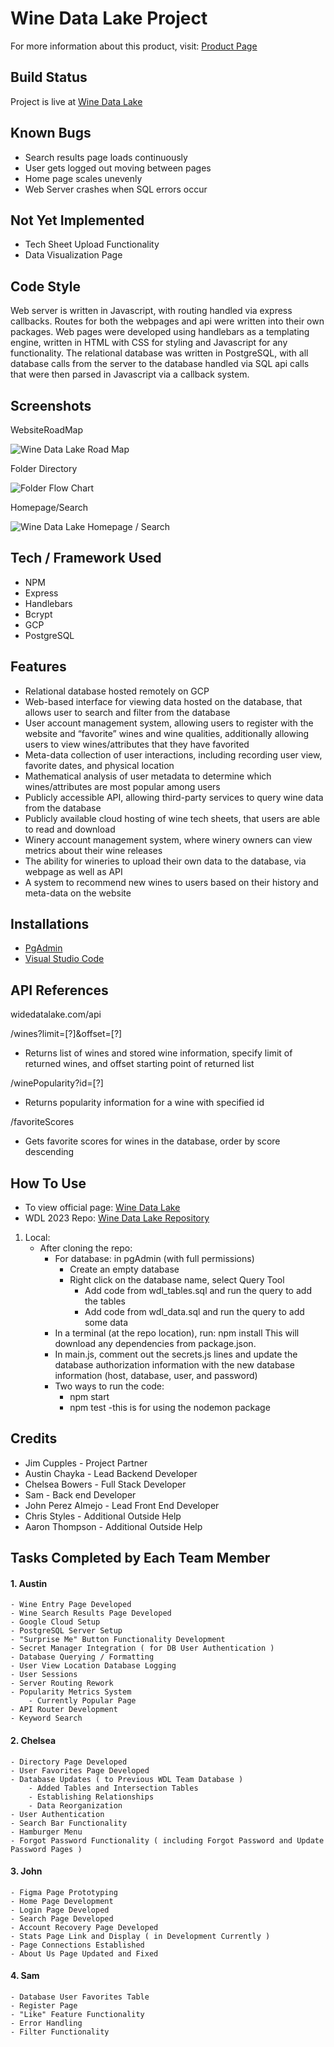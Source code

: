 ﻿# Wine Data Lake Project

For more information about this product, visit: [ Product Page ](https://winedatalake.com/info)

## Build Status

Project is live at [ Wine Data Lake ](https://winedatalake.com)

## Known Bugs

- Search results page loads continuously
- User gets logged out moving between pages
- Home page scales unevenly
- Web Server crashes when SQL errors occur

## Not Yet Implemented

- Tech Sheet Upload Functionality
- Data Visualization Page

## Code Style

Web server is written in Javascript, with routing handled via express callbacks. Routes for both the webpages and api were written into their own packages. Web pages were developed using handlebars as a templating engine, written in HTML with CSS for styling and Javascript for any functionality. The relational database was written in PostgreSQL, with all database calls from the server to the database handled via SQL api calls that were then parsed in Javascript via a callback system.

## Screenshots

WebsiteRoadMap

![Wine Data Lake Road Map](/server/public/images/siteLayout.png)

Folder Directory

![Folder Flow Chart](/server/public/images/folderFlow.png)

Homepage/Search

![Wine Data Lake Homepage / Search](/server/public/images/homepage.png)

## Tech / Framework Used

- NPM
- Express
- Handlebars
- Bcrypt
- GCP
- PostgreSQL

## Features

- Relational database hosted remotely on GCP
- Web-based interface for viewing data hosted on the database, that allows user to search and filter from the database
- User account management system, allowing users to register with the website and “favorite” wines and wine qualities, additionally allowing users to view wines/attributes that they have favorited
- Meta-data collection of user interactions, including recording user view, favorite dates, and physical location
- Mathematical analysis of user metadata to determine which wines/attributes are most popular among users
- Publicly accessible API, allowing third-party services to query wine data from the database
- Publicly available cloud hosting of wine tech sheets, that users are able to read and download
- Winery account management system, where winery owners can view metrics about their wine releases
- The ability for wineries to upload their own data to the database, via webpage as well as API
- A system to recommend new wines to users based on their history and meta-data on the website

## Installations

- [ PgAdmin ](https://www.pgadmin.org/download/)
- [ Visual Studio Code ](https://code.visualstudio.com/download)

## API References

widedatalake.com/api

/wines?limit=[?]&offset=[?]

- Returns list of wines and stored wine information, specify limit of returned wines, and offset starting point of returned list

/winePopularity?id=[?]

- Returns popularity information for a wine with specified id

/favoriteScores

- Gets favorite scores for wines in the database, order by score descending

## How To Use

- To view official page: [ Wine Data Lake ](https://winedatalake.com/)
- WDL 2023 Repo: [ Wine Data Lake Repository ](https://github.com/bowersch/Wine_Data_Lake)
1.  Local:
    - After cloning the repo:
        - For database: in pgAdmin (with full permissions)
            - Create an empty database
            - Right click on the database name, select Query Tool
                - Add code from wdl\_tables.sql and run the query to add the tables
                - Add code from wdl\_data.sql and run the query to add some data
        - In a terminal (at the repo location), run:  npm install  This will download any dependencies from package.json.
        - In main.js, comment out the secrets.js lines and update the database authorization information with the new database information (host, database, user, and password)
        - Two ways to run the code:
            - npm start
            - npm test
                -this is for using the nodemon package

## Credits

- Jim Cupples - Project Partner
- Austin Chayka - Lead Backend Developer
- Chelsea Bowers - Full Stack Developer
- Sam - Back end Developer
- John Perez Almejo - Lead Front End Developer
- Chris Styles - Additional Outside Help
- Aaron Thompson - Additional Outside Help

## Tasks Completed by Each Team Member

#### 1. Austin
    - Wine Entry Page Developed
    - Wine Search Results Page Developed
    - Google Cloud Setup 
    - PostgreSQL Server Setup
    - "Surprise Me" Button Functionality Development
    - Secret Manager Integration ( for DB User Authentication )
    - Database Querying / Formatting
    - User View Location Database Logging
    - User Sessions
    - Server Routing Rework
    - Popularity Metrics System
        - Currently Popular Page
    - API Router Development
    - Keyword Search

#### 2. Chelsea
    - Directory Page Developed
    - User Favorites Page Developed
    - Database Updates ( to Previous WDL Team Database )
        - Added Tables and Intersection Tables
        - Establishing Relationships
        - Data Reorganization
    - User Authentication
    - Search Bar Functionality
    - Hamburger Menu
    - Forgot Password Functionality ( including Forgot Password and Update Password Pages )

#### 3. John
    - Figma Page Prototyping
    - Home Page Development
    - Login Page Developed
    - Search Page Developed
    - Account Recovery Page Developed
    - Stats Page Link and Display ( in Development Currently )
    - Page Connections Established
    - About Us Page Updated and Fixed

#### 4. Sam
    - Database User Favorites Table
    - Register Page
    - "Like" Feature Functionality
    - Error Handling 
    - Filter Functionality